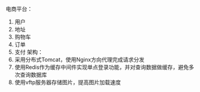 电商平台：
  1. 用户
  2. 地址
  3. 购物车
  4. 订单
  5. 支付
架构：
  1. 采用分布式Tomcat，使用Nginx方向代理完成请求分发
  2. 使用Redis作为缓存中间件实现单点登录功能，并对查询数据做缓存，避免多次查询数据库
  3. 使用vftp服务器存储图片，提高图片加载速度
